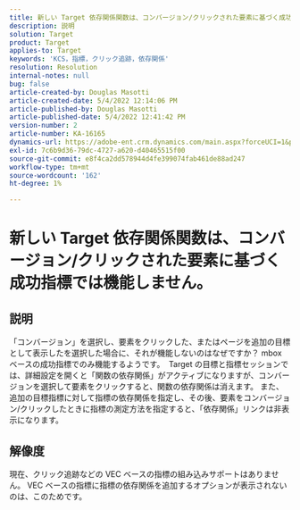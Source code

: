 ```yaml
---
title: 新しい Target 依存関係関数は、コンバージョン/クリックされた要素に基づく成功指標では機能しません。
description: 説明
solution: Target
product: Target
applies-to: Target
keywords: 'KCS，指標，クリック追跡，依存関係'
resolution: Resolution
internal-notes: null
bug: false
article-created-by: Douglas Masotti
article-created-date: 5/4/2022 12:14:06 PM
article-published-by: Douglas Masotti
article-published-date: 5/4/2022 12:41:42 PM
version-number: 2
article-number: KA-16165
dynamics-url: https://adobe-ent.crm.dynamics.com/main.aspx?forceUCI=1&pagetype=entityrecord&etn=knowledgearticle&id=3d4781ad-a3cb-ec11-a7b6-6045bd00d7cd
exl-id: 7c6b9d36-79dc-4727-a620-d40465515f00
source-git-commit: e8f4ca2dd578944d4fe399074fab461de88ad247
workflow-type: tm+mt
source-wordcount: '162'
ht-degree: 1%

---
```


# 新しい Target 依存関係関数は、コンバージョン/クリックされた要素に基づく成功指標では機能しません。

## 説明


「コンバージョン」を選択し、要素をクリックした、またはページを追加の目標として表示したを選択した場合に、それが機能しないのはなぜですか？ mbox ベースの成功指標でのみ機能するようです。 
Target の目標と指標セッションでは、詳細設定を開くと「関数の依存関係」がアクティブになりますが、コンバージョンを選択して要素をクリックすると、関数の依存関係は消えます。 また、追加の目標指標に対して指標の依存関係を指定し、その後、要素をコンバージョン/クリックしたときに指標の測定方法を指定すると、「依存関係」リンクは非表示になります。


## 解像度


現在、クリック追跡などの VEC ベースの指標の組み込みサポートはありません。 VEC ベースの指標に指標の依存関係を追加するオプションが表示されないのは、このためです。
